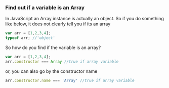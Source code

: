 ### Find out if a variable is an Array

In JavaScript an Array instance is actually an object. So if you do something like below, it does not clearly tell you if its an array

```js
var arr = [1,2,3,4];
typeof arr; //'object'
```

So how do you find if the variable is an array?

```js
var arr = [1,2,3,4];
arr.constructor === Array //true if array variable
```

or, you can also go by the constructor name
```js
arr.constructor.name === 'Array' //true if array variable
```